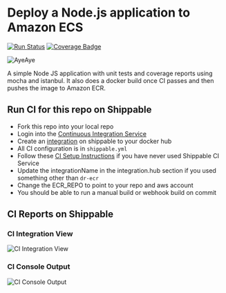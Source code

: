 # Deploy a Node.js application to Amazon ECS

[![Run Status](https://api.shippable.com/projects/58f98b298c0a6707003b237a/badge?branch=master)](https://app.shippable.com/github/devops-recipes/deploy-ecs-multi-container) [![Coverage Badge](https://api.shippable.com/projects/58f98b298c0a6707003b237a/coverageBadge?branch=master)](https://app.shippable.com/github/devops-recipes/deploy-ecs-multi-container)

![AyeAye](https://github.com/devops-recipes/deploy-ecs-multi-container/blob/master/public/resources/images/captain.png)

A simple Node JS application with unit tests and coverage reports using mocha
and istanbul. It also does a docker build once CI passes and then pushes the image
to Amazon ECR.

## Run CI for this repo on Shippable
* Fork this repo into your local repo
* Login into the [Continuous Integration Service](wwww.shippable.com)
* Create an [integration](http://docs.shippable.com/integrations/imageRegistries/dockerHub/) on shippable to your docker hub
* All CI configuration is in `shippable.yml`
* Follow these [CI Setup Instructions](http://docs.shippable.com/ci/runFirstBuild/) if you have never used Shippable CI Service
* Update the integrationName in the integration.hub section if you used something other than `dr-ecr`
* Change the ECR_REPO to point to your repo and aws account
* You should be able to run a manual build or webhook build on commit

## CI Reports on Shippable

### CI Integration View
![CI Integration View](https://github.com/devops-recipes/deploy-ecs-multi-container/blob/master/public/resources/images/integration.jpg)

### CI Console Output
![CI Console Output](https://github.com/devops-recipes/deploy-ecs-multi-container/blob/master/public/resources/images/console.jpg)
